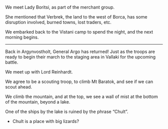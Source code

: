 We meet Lady Boritsi, as part of the merchant group.

She mentioned that Verbrek, the land to the west of Borca, has some disruption involved, burned towns, lost traders, etc.

We embarked back to the Vistani camp to spend the night, and the next morning begins.

---

Back in Argynvostholt, General Argo has returned! Just as the troops are ready to begin their march to the staging area in Vallaki for the upcoming battle.

We meet up with Lord Reinhardt.

We agree to be a scouting troop, to climb Mt Baratok, and see if we can scout ahead.

We climb the mountain, and at the top, we see a wall of mist at the bottom of the mountain, beyond a lake.

One of the ships by the lake is ruined by the phrase “Chult”.

- Chult is a place with big lizards?